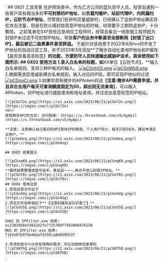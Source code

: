 `    ## 0X01 工具背景
    在护网场景中，作为乙方公司的蓝队防守人员，经常会遇到一些客户具有相当多的**不可封禁的IP地址**，如**负载均衡IP，站前代理IP，内网漏扫IP，云防节点IP地址**。尽管我们在研判流量威胁时，已经确认了这些IP地址确实存在攻击流量，但是在防火墙封锁恶意IP地址的时候，经常要手工剔除这些IP，十分繁琐。
    之前笔者在SXF担任应急响应工程师时，经常会看见一线安服工程师因为封锁IP未过滤不可封禁IP地址，导致**客户的业务中断甚至全部断网【封锁了出口IP】，最后被记二级黑事件甚至辞退。**
    于是针对该场景于2022年8月hvv时开发了IP地址的自动过滤工具，并于2023年3月添加**了微步自动化查询IP地址和IP属性【是否具备恶意标签】**的功能，方便防守人员快速输出威胁IP话术，具体使用如下图所示:
    ## 0X02 使用方法
    1.录入白名单的标题，如**XX单位【云防节点】，**输入白名单规则，支持三种IP格式的输入。
    [![pCGnhVS.png](https://s1.ax1x.com/2023/06/21/pCGnhVS.png)](https://imgse.com/i/pCGnhVS)
    [![pCGnWb8.png](https://s1.ax1x.com/2023/06/21/pCGnWb8.png)](https://imgse.com/i/pCGnWb8)
    <br>
    2.根据需求启用或新建白名单规则，输入对应的IP段，即可实现IP地址的过滤
    [![pCGnoCj.png](https://s1.ax1x.com/2023/06/21/pCGnoCj.png)](https://imgse.com/i/pCGnoCj)
    3.如果你具有微步的APItoken的话【**注意:微步API需要申请，并且非企业用户每天可查询额度固定为50，超出则无法查询**】，可以输入APItoken，对IP地址进行威胁查询和地址查询，并过滤出恶意标签的IP地址。

    [![pCGn72n.png](https://s1.ax1x.com/2023/06/21/pCGn72n.png)](https://imgse.com/i/pCGn72n)
    <br>
    获取微步API的方式: 访问链接: [https://x.threatbook.com/v5/myApi](https://x.threatbook.com/v5/myApi) 

    **注意: 注意确认自己每日的API查询IP的额度，个人用户较少，每天只有50次，建议申请企业用户。**
    [![pCGnHvq.png](https://s1.ax1x.com/2023/06/21/pCGnHvq.png)](https://imgse.com/i/pCGnHvq)

    ## 0X03 效果展示
    
    [![pCGnqK0.png](https://s1.ax1x.com/2023/06/21/pCGnqK0.png)](https://imgse.com/i/pCGnqK0)
    **最终结果整理成值守话术，美滋滋~~~~,再也不担心封错IP地址。**
    [![pCGnT8s.png](https://s1.ax1x.com/2023/06/21/pCGnT8s.png)](https://imgse.com/i/pCGnT8s)
    ## 0X04 使用注意
    1.项目目录文件如下
    [![pCGn4Ug.png](https://s1.ax1x.com/2023/06/21/pCGn4Ug.png)](https://imgse.com/i/pCGn4Ug)
    2.项目文件哈希值如下**【注意别被攻击队钓鱼了】**
    [![pCGn55Q.png](https://s1.ax1x.com/2023/06/21/pCGn55Q.png)](https://imgse.com/i/pCGn55Q)
    ```
    SHA1 的 IPFilter.exe 哈希:
    ec2302560afdb52b2fe772570df7943808476158
    MD5 的 IPFilter.exe 哈希:
    f102e67b979a4daefd195ca8e859b537
    ```
    3.考虑到部分小伙伴有特殊的需求，可以加我微信拿源码
    [![pCGKfhQ.png](https://s1.ax1x.com/2023/06/21/pCGKfhQ.png)](https://imgse.com/i/pCGKfhQ)



`
